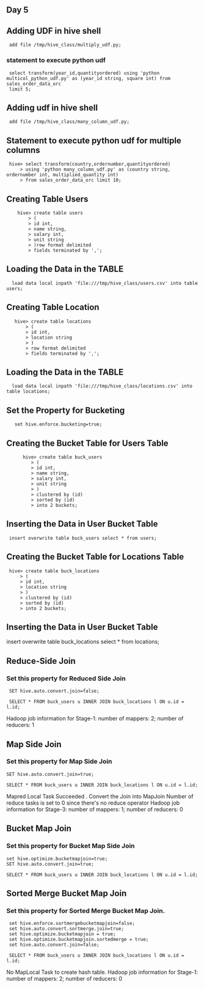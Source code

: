 ## Day 5

## Adding  UDF in hive shell

     add file /tmp/hive_class/multiply_udf.py;


### statement to execute python udf

     select transform(year_id,quantityordered) using 'python multicol_python_udf.py' as (year_id string, square int) from sales_order_data_orc
     limit 5;


## Adding udf in hive shell

     add file /tmp/hive_class/many_column_udf.py;


## Statement to execute python udf for multiple columns

     hive> select transform(country,ordernumber,quantityordered)                                                                                   
         > using 'python many_column_udf.py' as (country string, ordernumber int, multiplied_quantity int)                                         
         > from sales_order_data_orc limit 10;
    
    
## Creating Table Users

        hive> create table users                                                                                                                      
            > (                                                                                                                                       
            > id int,                                                                                                                                 
            > name string,                                                                                                                            
            > salary int,                                                                                                                             
            > unit string                                                                                                                             
            > )row format delimited                                                                                                                   
            > fields terminated by ','; 

## Loading the Data in the TABLE 

      load data local inpath 'file:///tmp/hive_class/users.csv' into table users;
      
## Creating Table Location    

       hive> create table locations                                                                                                                  
           > (                                                                                                                                       
           > id int,                                                                                                                                 
           > location string                                                                                                                         
           > )                                                                                                                                       
           > row format delimited                                                                                                                    
           > fields terminated by ','; 
  
 ## Loading the Data in the TABLE 
 
      load data local inpath 'file:///tmp/hive_class/locations.csv' into table locations; 

## Set the Property for Bucketing 

       set hive.enforce.bucketing=true;
    
 ## Creating the Bucket Table for Users Table 
 

          hive> create table buck_users                                                                                                                 
             > (                                                                                                                                       
             > id int,                                                                                                                                 
             > name string,                                                                                                                            
             > salary int,                                                                                                                             
             > unit string                                                                                                                             
             > )                                                                                                                                       
             > clustered by (id)                                                                                                                       
             > sorted by (id)                                                                                                                          
             > into 2 buckets;

 ## Inserting the Data in User Bucket Table

     insert overwrite table buck_users select * from users;
 
## Creating the Bucket Table for Locations Table 

     hive> create table buck_locations                                                                                                             
         > (                                                                                                                                       
         > id int,                                                                                                                                 
         > location string                                                                                                                         
         > )                                                                                                                                       
         > clustered by (id)                                                                                                                       
         > sorted by (id)                                                                                                                          
         > into 2 buckets; 
 ## Inserting the Data in User Bucket Table   
 
 
 insert overwrite table buck_locations select * from locations;
 

## Reduce-Side Join

### Set this property for Reduced Side Join 

     SET hive.auto.convert.join=false;

     SELECT * FROM buck_users u INNER JOIN buck_locations l ON u.id = l.id;

Hadoop job information for Stage-1: number of mappers: 2; number of reducers: 1


## Map Side Join

### Set this property for Map Side Join 

    SET hive.auto.convert.join=true;
 
    SELECT * FROM buck_users u INNER JOIN buck_locations l ON u.id = l.id;

Mapred Local Task Succeeded . Convert the Join into MapJoin
Number of reduce tasks is set to 0 since there's no reduce operator
Hadoop job information for Stage-3: number of mappers: 1; number of reducers: 0


## Bucket Map Join

### Set this property for Bucket Map Side Join

    set hive.optimize.bucketmapjoin=true;
    SET hive.auto.convert.join=true;

    SELECT * FROM buck_users u INNER JOIN buck_locations l ON u.id = l.id;


## Sorted Merge Bucket Map Join

### Set this property for Sorted Merge Bucket Map Join.

     set hive.enforce.sortmergebucketmapjoin=false;
     set hive.auto.convert.sortmerge.join=true;
     set hive.optimize.bucketmapjoin = true;
     set hive.optimize.bucketmapjoin.sortedmerge = true;
     set hive.auto.convert.join=false;
     
     SELECT * FROM buck_users u INNER JOIN buck_locations l ON u.id = l.id;

No MapLocal Task to create hash table.
Hadoop job information for Stage-1: number of mappers: 2; number of reducers: 0

